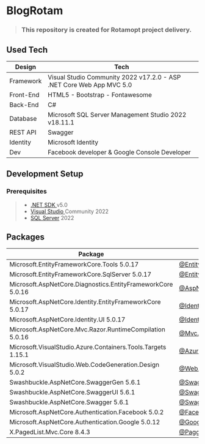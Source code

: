  # BlogRotam 
> ### This repository is created for Rotamopt project delivery.

## Used Tech

| Design | Tech      |
| ---    | ---       |
| Framework | Visual Studio Community 2022 v17.2.0 - ASP .NET Core Web App MVC 5.0 |
| Front-End | HTML5 - Bootstrap - Fontawesome |
| Back-End  | C# |
| Database  | Microsoft SQL Server Management Studio 2022  v18.11.1     |
| REST API  | Swagger  |
| Identity  | Microsoft Identity |
| Dev       | Facebook developer & Google Console Developer |

## Development Setup
### Prerequisites
> *  <a href="https://dotnet.microsoft.com/en-us/download/dotnet/5.0" >.NET SDK </a> v5.0
> *  <a href="https://visualstudio.microsoft.com/tr/vs/" >Visual Studio </a> Community 2022 
> *  <a href="https://info.microsoft.com/ww-landing-sql-server-2022.html?lcid=tr-tr">SQL Server</a> 2022

## Packages

| Package | Link |
|---|---|
| Microsoft.EntityFrameworkCore.Tools 5.0.17               | [@Entity.FrameworkCore.Tools](https://www.nuget.org/packages/Microsoft.EntityFrameworkCore.Tools/5.0.17) | 
| Microsoft.EntityFrameworkCore.SqlServer 5.0.17   | [@Entity.FrameworkCore.SqlServer](https://www.nuget.org/packages/Microsoft.EntityFrameworkCore.SqlServer/5.0.17) | 
| Microsoft.AspNetCore.Diagnostics.EntityFrameworkCore 5.0.16 |[@AspNetCore.Diagnostics.EntityFrameworkCore](https://www.nuget.org/packages/Microsoft.AspNetCore.Diagnostics.EntityFrameworkCore/5.0.16) | 
| Microsoft.AspNetCore.Identity.EntityFrameworkCore 5.0.17 |[@Identity.EntityFrameworkCore](https://www.nuget.org/packages/Microsoft.AspNetCore.Identity.EntityFrameworkCore/5.0.17) | 
| Microsoft.AspNetCore.Identity.UI 5.0.17               | [@Identity.UI ](https://www.nuget.org/packages/Microsoft.AspNetCore.Identity.UI/5.0.17) | 
| Microsoft.AspNetCore.Mvc.Razor.RuntimeCompilation 5.0.16 | [@Mvc.Razor.RuntimeCompilation](https://www.nuget.org/packages/Microsoft.AspNetCore.Mvc.Razor.RuntimeCompilation/5.0.16) |
| Microsoft.VisualStudio.Azure.Containers.Tools.Targets 1.15.1 | [@Azure.Containers.Tools.Targets](https://www.nuget.org/packages/Microsoft.VisualStudio.Azure.Containers.Tools.Targets/1.15.1) |
| Microsoft.VisualStudio.Web.CodeGeneration.Design 5.0.2 | [@Web.CodeGeneration.Design](https://www.nuget.org/packages/Microsoft.VisualStudio.Web.CodeGeneration.Design/5.0.2) |
| Swashbuckle.AspNetCore.SwaggerGen 5.6.1 | [@SwaggerGen](https://www.nuget.org/packages/Swashbuckle.AspNetCore.SwaggerGen/5.6.1) |
| Swashbuckle.AspNetCore.SwaggerUI  5.6.1 | [@SwaggerUI](https://www.nuget.org/packages/Swashbuckle.AspNetCore.SwaggerUI/5.6.1) |
| Swashbuckle.AspNetCore.Swagger 5.6.1    | [@Swagger](https://www.nuget.org/packages/Swashbuckle.AspNetCore.Swagger/5.6.1) |
| Microsoft.AspNetCore.Authentication.Facebook 5.0.2 | [@Facebook](https://www.nuget.org/packages/Microsoft.AspNetCore.Authentication.Facebook/5.0.12) |
| Microsoft.AspNetCore.Authentication.Google 5.0.12 | [@Google](https://www.nuget.org/packages/Microsoft.AspNetCore.Authentication.Google/5.0.12) |
| X.PagedList.Mvc.Core 8.4.3 | [@Pagging](https://www.nuget.org/packages/X.PagedList.Mvc.Core/8.4.3) |

